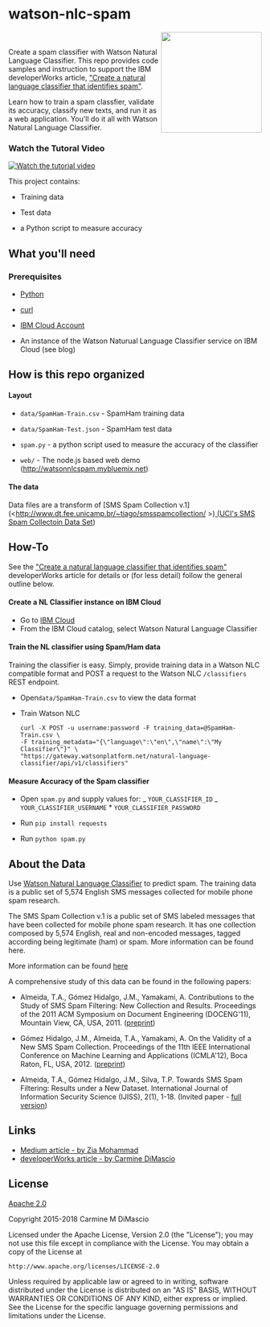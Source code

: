 # watson-nlc-spam

<img src="https://raw.githubusercontent.com/cdimascio/watson-nlc-spam/master/assets/watson-nlc.png"  width="200"  align="right" /></br>

Create a spam classifier with Watson Natural Language Classifier. This repo provides code samples and instruction to support the IBM developerWorks article, ["Create a natural language classifier that identifies spam"](https://www.ibm.com/developerworks/library/cc-spam-classification-service-watson-nlc-bluemix-trs/index.html).

Learn how to train a spam classfier, validate its accuracy, classify new texts, and run it as a web application. You'll do it all with Watson Natural Language Classifier.

### Watch the Tutoral Video

[![Watch the tutorial video](https://raw.githubusercontent.com/cdimascio/watson-nlc-spam/master/assets/poster.png)](https://www.youtube.com/watch?v=upK42t7Ojls&feature=youtu.be)

This project contains:

* Training data

* Test data

* a Python script to measure accuracy

## What you'll need

### Prerequisites

* [Python](https://www.python.org/downloads/)

* [curl](http://curl.haxx.se/download.html)

* [IBM Cloud Account](www.bluemix.net)

* An instance of the Watson Naturual Language Classifier service on IBM Cloud (see
  blog)

## How is this repo organized

#### Layout

* `data/SpamHam-Train.csv` - SpamHam training data

* `data/SpamHam-Test.json` - SpamHam test data

* `spam.py` - a python script used to measure the accuracy of the classifier

* `web/` - The node.js based web demo (http://watsonnlcspam.mybluemix.net)

#### The data

Data files are a transform of [SMS Spam Collection
v.1](<<http://www.dt.fee.unicamp.br/~tiago/smsspamcollection/> >)[ (UCI's SMS
Spam Collectoin Data
Set](https://archive.ics.uci.edu/ml/datasets/SMS+Spam+Collection))

## How-To

See the ["Create a natural language classifier that identifies spam"](https://www.ibm.com/developerworks/library/cc-spam-classification-service-watson-nlc-bluemix-trs/index.html) developerWorks article for details or (for less detail) follow the general outline below.

#### Create a NL Classifier instance on IBM Cloud

* Go to [IBM Cloud](www.bluemix.net)
* From the IBM Cloud catalog, select Watson Natural Language Classifier

#### Train the NL classifier using Spam/Ham data

Training the classifier is easy. Simply, provide training data in a Watson NLC
compatible format and POST a request to the Watson NLC `/classifiers` REST
endpoint.

* Open`data/SpamHam-Train.csv` to view the data format
* Train Watson NLC

    ```
  curl -X POST -u username:password -F training_data=@SpamHam-Train.csv \
   -F training_metadata="{\"language\":\"en\",\"name\":\"My Classifier\"}" \
  "https://gateway.watsonplatform.net/natural-language-classifier/api/v1/classifiers"
    ```

#### Measure Accuracy of the Spam classifier

* Open `spam.py` and supply values for:
  _ `YOUR_CLASSIFIER_ID`
  _ `YOUR_CLASSIFIER_USERNAME` \* `YOUR_CLASSIFIER_PASSWORD`

* Run `pip install requests`

* Run `python spam.py`

## About the Data

Use [Watson Natural Language Classifier](https://www.ibm.com/watson/services/natural-language-classifier/) to predict spam. The training data is a public set of 5,574 English SMS messages collected for mobile phone spam research.

The SMS Spam Collection v.1 is a public set of SMS labeled messages that have been collected for mobile phone spam research. It has one collection composed by 5,574 English, real and non-encoded messages, tagged according being legitimate (ham) or spam. More information can be found here.

More information can be found
[here](http://www.dt.fee.unicamp.br/~tiago/smsspamcollection/)

A comprehensive study of this data can be found in the following papers:

* Almeida, T.A., Gómez Hidalgo, J.M., Yamakami, A. Contributions to the Study
  of SMS Spam Filtering: New Collection and Results. Proceedings of the 2011
  ACM Symposium on Document Engineering (DOCENG'11), Mountain View, CA, USA, 2011.
  ([preprint](http://www.dt.fee.unicamp.br/~tiago/smsspamcollection/doceng11.pdf))

* Gómez Hidalgo, J.M., Almeida, T.A., Yamakami, A. On the Validity of a New
  SMS Spam Collection. Proceedings of the 11th IEEE International Conference
  on Machine Learning and Applications (ICMLA'12), Boca Raton, FL, USA, 2012.
  ([preprint](http://www.dt.fee.unicamp.br/~tiago/smsspamcollection/icmla12.pdf))

* Almeida, T.A., Gómez Hidalgo, J.M., Silva, T.P. Towards SMS Spam Filtering:
  Results under a New Dataset. International Journal of Information Security
  Science (IJISS), 2(1), 1-18. (Invited paper - [full
  version](http://www.dt.fee.unicamp.br/~tiago/smsspamcollection/IJISS13.pdf))

## Links

* [Medium article - by Zia Mohammad](https://medium.com/ibm-watson/identify-spam-with-watson-natural-language-classifier-42f273d310f4)
* [developerWorks article - by Carmine DiMascio](https://www.ibm.com/developerworks/library/cc-spam-classification-service-watson-nlc-bluemix-trs/index.html)

## License

[Apache 2.0](https://www.apache.org/licenses/LICENSE-2.0)

Copyright 2015-2018 Carmine M DiMascio

Licensed under the Apache License, Version 2.0 (the "License");
you may not use this file except in compliance with the License.
You may obtain a copy of the License at

    http://www.apache.org/licenses/LICENSE-2.0

Unless required by applicable law or agreed to in writing, software
distributed under the License is distributed on an "AS IS" BASIS,
WITHOUT WARRANTIES OR CONDITIONS OF ANY KIND, either express or implied.
See the License for the specific language governing permissions and
limitations under the License.
